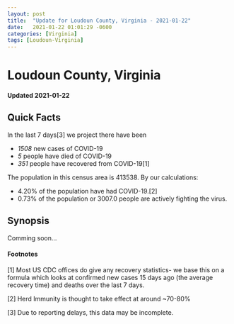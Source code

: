 ```yaml
---
layout: post
title:  "Update for Loudoun County, Virginia - 2021-01-22"
date:   2021-01-22 01:01:29 -0600
categories: [Virginia]
tags: [Loudoun-Virginia]
---
```


# Loudoun County, Virginia
#### Updated 2021-01-22

## Quick Facts

In the last 7 days[3] we project there have been
- *1508* new cases of COVID-19
- *5* people have died of COVID-19
- *351* people have recovered from COVID-19[1]

The population in this census area is 413538. By our calculations:
- 4.20% of the population have had COVID-19.[2]
- 0.73% of the population or 3007.0 people are actively fighting the virus.

## Synopsis

Comming soon...


#### Footnotes

[1] Most US CDC offices do give any recovery statistics- we base this on a formula which looks at confirmed new cases
15 days ago (the average recovery time) and deaths over the last 7 days.

[2] Herd Immunity is thought to take effect at around ~70-80%

[3] Due to reporting delays, this data may be incomplete.
 
    